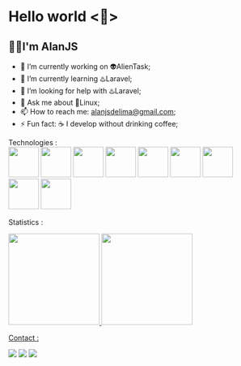 <h1>Hello world &lt👋&gt</h1>
<h2>👨‍💻️I'm AlanJS</h2>

- 🔭 I’m currently working on 👽️AlienTask;
- 🌱 I’m currently learning ♨️Laravel;
- 🤔 I’m looking for help with ♨️Laravel;
- 💬 Ask me about 🐧️Linux;
- 📫 How to reach me: alanjsdelima@gmail.com;
- ⚡ Fun fact: ☕️ I develop without drinking coffee;

<span>Technologies :</span><br>
<img src="https://cdn.jsdelivr.net/gh/devicons/devicon/icons/linux/linux-original.svg" width="60px" height="60px"/>
<img src="https://cdn.jsdelivr.net/gh/devicons/devicon/icons/html5/html5-original.svg" width="60px" height="60px"/>
<img src="https://cdn.jsdelivr.net/gh/devicons/devicon/icons/css3/css3-original.svg" width="60px" height="60px"/>
<img src="https://cdn.jsdelivr.net/gh/devicons/devicon/icons/javascript/javascript-original.svg" width="60px" height="60px"/>
<img src="https://cdn.jsdelivr.net/gh/devicons/devicon/icons/bootstrap/bootstrap-original.svg" width="60px" height="60px"/>
<img src="https://cdn.jsdelivr.net/gh/devicons/devicon/icons/jquery/jquery-original.svg" width="60px" height="60px"/>
<img src="https://cdn.jsdelivr.net/gh/devicons/devicon/icons/php/php-plain.svg" width="60px" height="60px"/>
<img src="https://cdn.jsdelivr.net/gh/devicons/devicon/icons/laravel/laravel-plain.svg" width="60px" height="60px"/>
<img src="https://cdn.jsdelivr.net/gh/devicons/devicon/icons/cplusplus/cplusplus-original.svg" width="60px" height="60px"/>
 
 <span>Statistics :</span>
 
 <div>
<a href="https://github.com/Alanjoose">
<img height="180em" src="https://github-readme-stats.vercel.app/api/top-langs/?username=Alanjoose&layout=compact&langs_count=7&theme=dracula"/>
<img height="180em" src="https://github-readme-stats.vercel.app/api?username=Alanjoose&show_icons=true&theme=dracula&include_all_commits=true&count_private=true"/>
  </div>
  
  <span>Contact :</span>
 
 <div>
  <a href="https://www.linkedin.com/in/alan-jos%C3%A9-209b51216/" target="_blank">
  <img src="https://img.shields.io/badge/-LinkedIn-%230077B5?style=for-the-badge&logo=linkedin&logoColor=white" target="_blank"></a>  
  
  <a href="https://www.instagram.com/alan0js" target="_blank">
  <img src="https://img.shields.io/badge/-Instagram-%23E4405F?style=for-the-badge&logo=instagram&logoColor=white" target="_blank"></a>
  
  <a href = "alanjsdelima@gmail.com">
  <img src="https://img.shields.io/badge/Gmail-D14836?style=for-the-badge&logo=gmail&logoColor=white" target="_blank"></a>
 </div>
